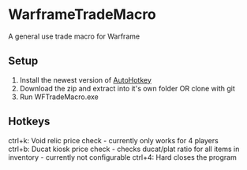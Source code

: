 # WarframeTradeMacro
A general use trade macro for Warframe
## Setup
  1. Install the newest version of [AutoHotkey](https://www.autohotkey.com/)
  2. Download the zip and extract into it's own folder OR clone with git
  3. Run WFTradeMacro.exe
## Hotkeys
  ctrl+k: Void relic price check - currently only works for 4 players \
  ctrl+b: Ducat kiosk price check - checks ducat/plat ratio for all items in inventory - currently not configurable
  ctrl+4: Hard closes the program
